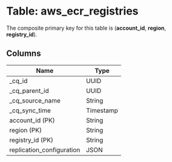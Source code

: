 # Table: aws_ecr_registries



The composite primary key for this table is (**account_id**, **region**, **registry_id**).


## Columns
| Name          | Type          |
| ------------- | ------------- |
|_cq_id|UUID|
|_cq_parent_id|UUID|
|_cq_source_name|String|
|_cq_sync_time|Timestamp|
|account_id (PK)|String|
|region (PK)|String|
|registry_id (PK)|String|
|replication_configuration|JSON|